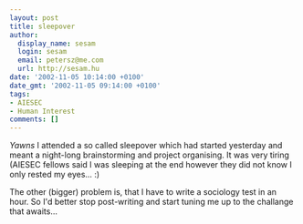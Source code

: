 ```yaml
---
layout: post
title: sleepover
author:
  display_name: sesam
  login: sesam
  email: petersz@me.com
  url: http://sesam.hu
date: '2002-11-05 10:14:00 +0100'
date_gmt: '2002-11-05 09:14:00 +0100'
tags:
- AIESEC
- Human Interest
comments: []
---
```


*Yawns* I attended a so called sleepover which had started yesterday and meant a night-long brainstorming and project organising. It was very tiring (AIESEC fellows said I was sleeping at the end however they did not know I only rested my eyes... :)

The other (bigger) problem is, that I have to write a sociology test in an hour. So I'd better stop post-writing and start tuning me up to the challange that awaits...
